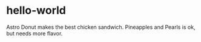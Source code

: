 # hello-world

Astro Donut makes the best chicken sandwich. Pineapples and Pearls is ok, but needs more flavor.
